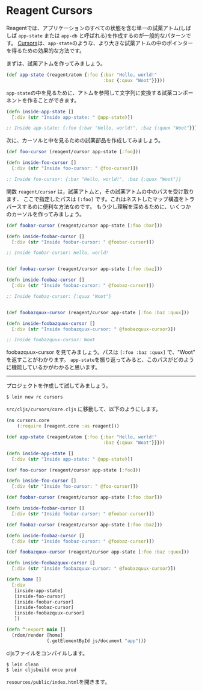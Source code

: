 # Reagent Cursors

Reagentでは、アプリケーションのすべての状態を含む単一の試薬アトム(しばしば `app-state` または `app-db` と呼ばれる)を作成するのが一般的なパターンです。 [Cursors](https://github.com/reagent-project/reagent/blob/e53a5c2b1357c0560f0c4c15b28f00d09e27237b/src/reagent/core.cljs#L248)は、`app-state`のような、より大きな試薬アトムの中のポインターを得るための効果的な方法です。

まずは、試薬アトムを作ってみましょう。

```clojure
(def app-state (reagent/atom {:foo {:bar "Hello, world!"
                                    :baz {:quux "Woot"}}}))
```

`app-state`の中を見るために、アトムを参照して文字列に変換する試薬コンポーネントを作ることができます。

```clojure
(defn inside-app-state []
  [:div (str "Inside app-state: " @app-state)])

;; Inside app-state: {:foo {:bar "Hello, world!", :baz {:quux "Woot"}}}
```

次に、カーソルと中を見るための試薬部品を作成してみましょう。

```clojure
(def foo-cursor (reagent/cursor app-state [:foo]))

(defn inside-foo-cursor []
  [:div (str "Inside foo-cursor: " @foo-cursor)])

;; Inside foo-cursor: {:bar "Hello, world!", :baz {:quux "Woot"}}
```

関数 `reagent/cursor` は，試薬アトムと，その試薬アトムの中のパスを受け取ります． ここで指定したパスは `[:foo]` です。これはネストしたマップ構造をトラバースするのに便利な方法なのです。 もう少し理解を深めるために、いくつかのカーソルを作ってみましょう。

```clojure
(def foobar-cursor (reagent/cursor app-state [:foo :bar]))

(defn inside-foobar-cursor []
  [:div (str "Inside foobar-cursor: " @foobar-cursor)])

;; Inside foobar-cursor: Hello, world!


(def foobaz-cursor (reagent/cursor app-state [:foo :baz]))

(defn inside-foobaz-cursor []
  [:div (str "Inside foobaz-cursor: " @foobaz-cursor)])

;; Inside foobaz-cursor: {:quux "Woot"}


(def foobazquux-cursor (reagent/cursor app-state [:foo :baz :quux]))

(defn inside-foobazquux-cursor []
  [:div (str "Inside foobazquux-cursor: " @foobazquux-cursor)])

;; Inside foobazquux-cursor: Woot
```

foobazquux-cursor を見てみましょう。パスは `[:foo :baz :quux]` で、"Woot" を返すことがわかります。 `app-state`を振り返ってみると、このパスがどのように機能しているかがわかると思います。

---

プロジェクトを作成して試してみましょう。

```
$ lein new rc cursors
```

`src/cljs/cursors/core.cljs` に移動して、以下のようにします。

```clojure
(ns cursors.core
    (:require [reagent.core :as reagent]))

(def app-state (reagent/atom {:foo {:bar "Hello, world!"
                                    :baz {:quux "Woot"}}}))

(defn inside-app-state []
  [:div (str "Inside app-state: " @app-state)])

(def foo-cursor (reagent/cursor app-state [:foo]))

(defn inside-foo-cursor []
  [:div (str "Inside foo-cursor: " @foo-cursor)])

(def foobar-cursor (reagent/cursor app-state [:foo :bar]))

(defn inside-foobar-cursor []
  [:div (str "Inside foobar-cursor: " @foobar-cursor)])

(def foobaz-cursor (reagent/cursor app-state [:foo :baz]))

(defn inside-foobaz-cursor []
  [:div (str "Inside foobaz-cursor: " @foobaz-cursor)])

(def foobazquux-cursor (reagent/cursor app-state [:foo :baz :quux]))

(defn inside-foobazquux-cursor []
  [:div (str "Inside foobazquux-cursor: " @foobazquux-cursor)])

(defn home []
  [:div
   [inside-app-state]
   [inside-foo-cursor]
   [inside-foobar-cursor]
   [inside-foobaz-cursor]
   [inside-foobazquux-cursor]
   ])

(defn ^:export main []
  (rdom/render [home]
               (.getElementById js/document "app")))
```

cljsファイルをコンパイルします。

```
$ lein clean
$ lein cljsbuild once prod
```

`resources/public/index.html`を開きます。
